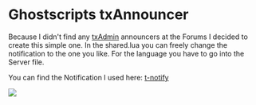 # Ghostscripts txAnnouncer

Because I didn't find any [txAdmin](https://txadm.in) announcers at the Forums I decided to create this simple one. In the shared.lua you can freely change the notification to the one you like. For the language you have to go into the Server file.

You can find the Notification I used here: [t-notify](https://github.com/TasoOneAsia/t-notify)

![](https://i.imgur.com/1UmCafR.png)

